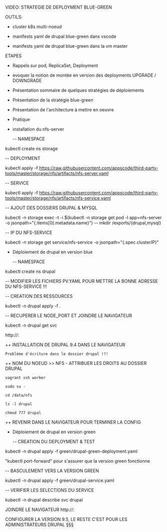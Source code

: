 VIDEO: STRATEGIE DE DEPLOYMENT BLUE-GREEN

OUTILS:

- cluster k8s multi-noeud

- manifests yaml de drupal blue-green dans vscode

- manifests yaml de drupal blue-green dans la vm master

ETAPES

- Rappels sur pod, ReplicaSet, Deployment

- evoquer la notion de montée en version des deployments UPGRADE / DOWNGRADE

- Présentation sommaire de quelques stratégies de déploiements

- Présentation de la stratégie blue-green

- Présentation de l'architecture à mettre en oeuvre

- Pratique

- installation du nfs-server

  -- NAMESPACE

kubectl create ns storage

  -- DEPLOYMENT

kubectl apply -f https://raw.githubusercontent.com/appscode/third-party-tools/master/storage/nfs/artifacts/nfs-server.yaml

  -- SERVICE

kubectl apply -f https://raw.githubusercontent.com/appscode/third-party-tools/master/storage/nfs/artifacts/nfs-service.yaml

  -- AJOUT DES DOSSIERS DRUPAL & MYSQL

kubectl -n storage exec -t -i $(kubectl -n storage get pod -l app=nfs-server -o jsonpath="{.items[0].metadata.name}") -- mkdir /exports/{drupal,mysql}

  -- IP DU NFS-SERVICE

kubectl -n storage get service/nfs-service -o jsonpath="{.spec.clusterIP}"

- Déploiement de drupal en version blue

  -- NAMESPACE

kubectl create ns drupal

  -- MODIFIER LES FICHIERS PV.YAML POUR METTRE LA BONNE ADRESSE DU NFS-SERVICE !!!

  -- CREATION DES RESSOURCES

kubectl -n drupal apply -f .

  -- RECUPERER LE NODE_PORT ET JOINDRE LE NAVIGATEUR

kubectl -n drupal get svc

http://<NODE-IP>:<NODE-PORT>

++ INSTALLATION DE DRUPAL 9.4 DANS LE NAVIGATEUR

	Problème d'écriture dans le dossier drupal !?!

++ NOM DU NOEUD >> NFS - ATTRIBUER LES DROITS AU DOSSIER DRUPAL

	vagrant ssh worker

	sudo su -

	cd /data/nfs

	ls -l drupal

	chmod 777 drupal

++ REVENIR DANS LE NAVIGATEUR POUR TERMINER LA CONFIG

- Déploiement de drupal en version green

  -- CREATION DU DEPLOYMENT & TEST

kubectl -n drupal apply -f green/drupal-green-deployment.yaml

"kubectl port-forward" pour s'assurer que la version green fonctionne

  -- BASCULEMENT VERS LA VERSION GREEN

kubectl -n drupal apply -f green/drupal-service.yaml

  -- VERIFIER LES SELECTIONS DU SERVICE

kubectl -n drupal describe svc drupal

JOINDRE LE NAVIGATEUR
http://<NODE-IP>:<NODE-PORT>

CONFIGURER LA VERSION 9.5, LE RESTE C'EST POUR LES ADMINISTRATEURS DRUPAL §§§